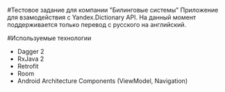 #Тестовое задание для компании "Билинговые системы"
Приложение для взамодействия с Yandex.Dictionary API. На данный момент поддерживается только перевод с русского на английский.


#Используемые технологии
 * Dagger 2
 * RxJava 2
 * Retrofit
 * Room
 * Android Architecture Components (ViewModel, Navigation)
